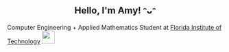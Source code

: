 ### <h2 align="center">Hello, I'm Amy! ᵔᴗᵔ</h2>
Computer Engineering + Applied Mathematics Student at <a href="https://www.fit.edu/">Florida Institute of Technology</a> <img src="https://media.giphy.com/media/gjxYwnMG7Mocmc75DM/giphy.gif" width="30">

          

